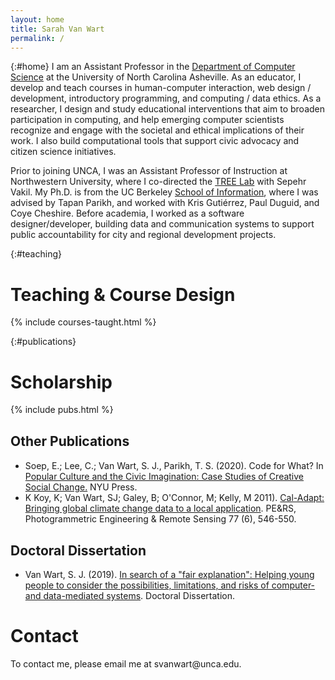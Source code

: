 ```yaml
---
layout: home
title: Sarah Van Wart
permalink: /
---
```


{:#home}
I am an Assistant Professor in the <a href="https://csci.unca.edu/">Department of Computer Science</a> at the University of North Carolina Asheville. As an educator, I develop and teach courses in human-computer interaction, web design / development, introductory programming, and computing / data ethics. 
As a researcher, I design and study educational interventions that aim to broaden participation in computing, and help emerging computer scientists recognize and engage with the societal and ethical implications of their work. I also build computational tools that support civic advocacy and citizen science initiatives.

Prior to joining UNCA, I was an Assistant Professor of Instruction at Northwestern University, where I co-directed the <a href="https://tree.northwestern.edu">TREE Lab</a> with Sepehr Vakil. My Ph.D. is from the UC Berkeley <a href="https://www.ischool.berkeley.edu/">School of Information</a>, where I was advised by Tapan Parikh, and worked with Kris Gutiérrez, Paul Duguid, and Coye Cheshire. Before academia, I worked as a software designer/developer, building data and communication systems to support public accountability for city and regional development projects.

{:#teaching}
# Teaching & Course Design

{% include courses-taught.html %}

{:#publications}
# Scholarship
{% include pubs.html %}




<section class="publications">


<h2 style="margin-top:30px;">Other Publications</h2>
<ul>
    <li>
        Soep, E.; Lee, C.; Van Wart, S. J., Parikh, T. S. (2020). Code for What? In
        <a
            href="https://books.google.com/books/about/Popular_Culture_and_the_Civic_Imaginatio.html?id=-qjDDwAAQBAJ">Popular
            Culture and the Civic Imagination: Case Studies of Creative Social Change.</a> NYU Press.
    </li>
    <li>
        K Koy, K; Van Wart, SJ; Galey, B; O'Connor, M; Kelly, M 2011).
        <a href="https://www.cabdirect.org/cabdirect/abstract/20113205543">Cal-Adapt: Bringing global
            climate change data to a local application</a>.
        PE&RS, Photogrammetric Engineering & Remote Sensing 77 (6), 546-550.
    </li>
</ul>
<h2 style="margin-top:30px;">Doctoral Dissertation</h2>
<ul>
    <li>
        Van Wart, S. J. (2019).
        <a href="https://escholarship.org/content/qt58x6p9km/qt58x6p9km.pdf">In search of a "fair
            explanation": Helping young people to consider the possibilities, limitations,
            and risks of computer- and data-mediated systems</a>.
        <span class="venue">Doctoral Dissertation.</span>
    </li>
</ul>
</section>

<h1 id="contact">Contact</h1>
<section class="contact">
<p>
    To contact me, please email me at svanwart@unca.edu.
</p>

</section>

